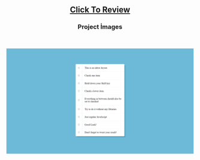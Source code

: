 <h2 align="center"><a href="https://atifsimsek.github.io/Javascript-30-Days-30-Project/10-Js%20Checkbox%20Challenge/index.html">Click To Review</a> </h2>

<h3 align="center">Project İmages</h3>
<br/>


<p align="center"><img  src="img.png"  width="500" ></p>
